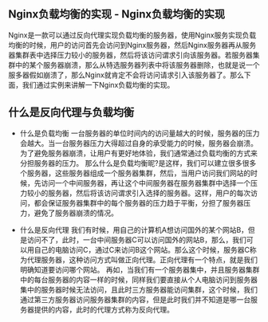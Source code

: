 ## Nginx负载均衡的实现 - Nginx负载均衡的实现
Nginx是一款可以通过反向代理实现负载均衡的服务器，使用Nginx服务实现负载均衡的时候，用户的访问首先会访问到Nginx服务器，然后Nginx服务器再从服务器集群表中选择压力较小的服务器，然后将该访问谓求引向该服务器。若服务器集群中的某个服务器崩溃，那么从特选服务器列表中将该服务器删除，也就是说一个服多器假如崩溃了，那么Nginx就肯定不会将访问请求引入该服务器了。那么下面，我们通过实例来讲解一下Nginx负载均衡的实现。

## 什么是反向代理与负载均衡
- 什么是负载均衡
一台服务器的单位时间内的访问量越大的时候，服务器的压力会越大。当一台服务器压力大得超过自身的承受能力的时候，服务器会崩溃。为了避免服务器崩溃，让用户有更好地体验，我们通常通过负载均衡的方式来分担服务器的压力。
那么什么是负载均衡昵?是这样，我们可以建立很多很多个服务器，这些服务器组成一个服务器集群，然后，当用户访问我们网站的时候，先访问一个中间服务器，再让这个中间服务器在服务器集群中选择一个压力较小的服务器，然后将该访问谓求引入选择的服务器。这样，用户的每次访问，都会保证服务器集群中的每个服务器的压力趋于平衡，分担了服务器压力，避免了服务器崩溃的情况。

- 什么是反向代理
我们有时候，用自己的计算机A想访问国外的某个网站B，但是访问不了，此时，一台中间服务器C可以访问国外的网站B，那么，我们可以用自己的电脑访问C，通过C来访问B这个网站。那么这个时候，服务器C称为代理服务器，这种访问方式叫做正向代理。正向代理有一个特点，就是我们明确知道要访问哪个网站。
再如，当我们有一个服务器集中，并且服务器集群中的每台服务器的内容一样的时候，同样我们要直接从个人电脑访问到服务器集中的服务器时候无法访问，且此时三方服务器能访问集群，这个时候，我们通过第三方服务器访问服务器集群的内容，但是此时我们并不知道是哪一台服务器提供的内容，此时的代理方式称为反向代理。